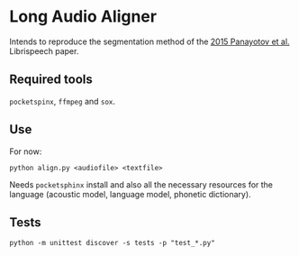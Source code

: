 # Long Audio Aligner

Intends to reproduce the segmentation method of the [2015 Panayotov et al.](http://www.danielpovey.com/files/2015_icassp_librispeech.pdf) Librispeech paper.

## Required tools
`pocketspinx`, `ffmpeg` and `sox`.

## Use
For now:

```
python align.py <audiofile> <textfile>
```

Needs `pocketsphinx` install and also all the necessary resources for the language (acoustic model, language model, phonetic dictionary).

## Tests
```
python -m unittest discover -s tests -p "test_*.py"
```
